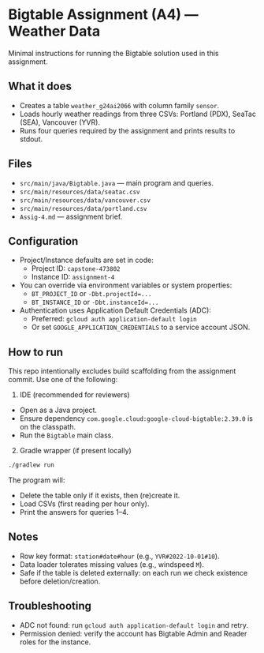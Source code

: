# Bigtable Assignment (A4) — Weather Data

Minimal instructions for running the Bigtable solution used in this assignment.

## What it does
- Creates a table `weather_g24ai2066` with column family `sensor`.
- Loads hourly weather readings from three CSVs: Portland (PDX), SeaTac (SEA), Vancouver (YVR).
- Runs four queries required by the assignment and prints results to stdout.

## Files
- `src/main/java/Bigtable.java` — main program and queries.
- `src/main/resources/data/seatac.csv`
- `src/main/resources/data/vancouver.csv`
- `src/main/resources/data/portland.csv`
- `Assig-4.md` — assignment brief.

## Configuration
- Project/Instance defaults are set in code:
  - Project ID: `capstone-473802`
  - Instance ID: `assignment-4`
- You can override via environment variables or system properties:
  - `BT_PROJECT_ID` or `-Dbt.projectId=...`
  - `BT_INSTANCE_ID` or `-Dbt.instanceId=...`
- Authentication uses Application Default Credentials (ADC):
  - Preferred: `gcloud auth application-default login`
  - Or set `GOOGLE_APPLICATION_CREDENTIALS` to a service account JSON.

## How to run
This repo intentionally excludes build scaffolding from the assignment commit. Use one of the following:

1) IDE (recommended for reviewers)
- Open as a Java project.
- Ensure dependency `com.google.cloud:google-cloud-bigtable:2.39.0` is on the classpath.
- Run the `Bigtable` main class.

2) Gradle wrapper (if present locally)
```bash
./gradlew run
```

The program will:
- Delete the table only if it exists, then (re)create it.
- Load CSVs (first reading per hour only).
- Print the answers for queries 1–4.

## Notes
- Row key format: `station#date#hour` (e.g., `YVR#2022-10-01#10`).
- Data loader tolerates missing values (e.g., windspeed `M`).
- Safe if the table is deleted externally: on each run we check existence before deletion/creation.

## Troubleshooting
- ADC not found: run `gcloud auth application-default login` and retry.
- Permission denied: verify the account has Bigtable Admin and Reader roles for the instance.
